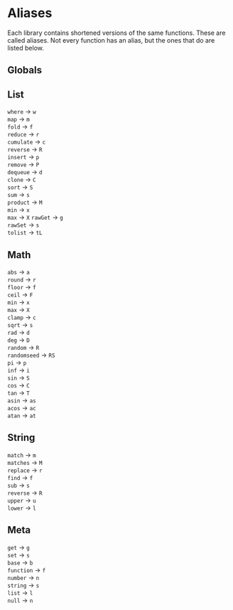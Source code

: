 # Aliases
Each library contains shortened versions of the same functions. These are called aliases. Not every function has an alias, but the ones that do are listed below.

## Globals

## List
`where` -> `w`\
`map` -> `m`\
`fold` -> `f`\
`reduce` -> `r`\
`cumulate` -> `c`\
`reverse` -> `R`\
`insert` -> `p`\
`remove` -> `P`\
`dequeue` -> `d`\
`clone` -> `C`\
`sort` -> `S`\
`sum` -> `s`\
`product` -> `M`\
`min` -> `x`\
`max` -> `X`
`rawGet` -> `g`\
`rawSet` -> `s`\
`tolist` -> `tL`

## Math
`abs` -> `a`\
`round` -> `r`\
`floor` -> `f`\
`ceil` -> `F`\
`min` -> `x`\
`max` -> `X`\
`clamp` -> `c`\
`sqrt` -> `s`\
`rad` -> `d`\
`deg` -> `D`\
`random` -> `R`\
`randomseed` -> `RS`\
`pi` -> `p`\
`inf` -> `i`\
`sin` -> `S`\
`cos` -> `C`\
`tan` -> `T`\
`asin` -> `as`\
`acos` -> `ac`\
`atan` -> `at`

## String
`match` -> `m`\
`matches` -> `M`\
`replace` -> `r`\
`find` -> `f`\
`sub` -> `s`\
`reverse` -> `R`\
`upper` -> `u`\
`lower` -> `l`

## Meta
`get` -> `g`\
`set` -> `s`\
`base` -> `b`\
`function` -> `f`\
`number` -> `n`\
`string` -> `s`\
`list` -> `l`\
`null` -> `n`